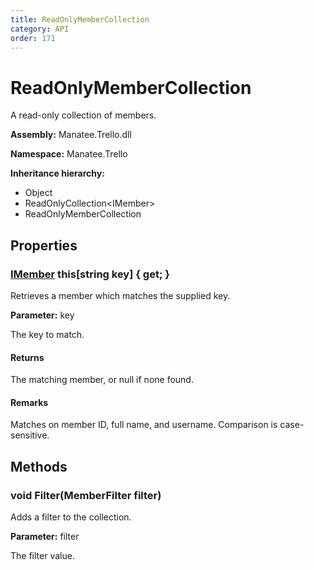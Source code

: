 ```yaml
---
title: ReadOnlyMemberCollection
category: API
order: 171
---
```


# ReadOnlyMemberCollection

A read-only collection of members.

**Assembly:** Manatee.Trello.dll

**Namespace:** Manatee.Trello

**Inheritance hierarchy:**

- Object
- ReadOnlyCollection&lt;IMember&gt;
- ReadOnlyMemberCollection

## Properties

### [IMember](IMember#imember) this[string key] { get; }

Retrieves a member which matches the supplied key.

**Parameter:** key

The key to match.

#### Returns

The matching member, or null if none found.

#### Remarks

Matches on member ID, full name, and username. Comparison is case-sensitive.

## Methods

### void Filter(MemberFilter filter)

Adds a filter to the collection.

**Parameter:** filter

The filter value.

